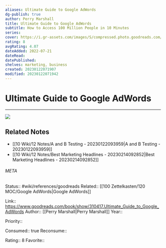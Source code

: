 ```yaml
---
aliases: Ultimate Guide to Google AdWords
dg-publish: true
author: Perry Marshall
title: Ultimate Guide to Google AdWords
subtitle: How to Access 100 Million People in 10 Minutes
series: 
cover: https://i.gr-assets.com/images/S/compressed.photo.goodreads.com/books/1436630965l/310417._SX318_.jpg
rating: 8
avgRating: 4.07
dateAdded: 2022-07-21
dateRead: 
datePublished: 
shelves: marketing, business
created: 20230122071907
modified: 20230122071942
---
```

# Ultimate Guide to Google AdWords
---
![](https://i.gr-assets.com/images/S/compressed.photo.goodreads.com/books/1436630965l/310417._SX318_.jpg)

## Related Notes
- [[10 Wiki/12 Notes/A and B Testing - 20230122093959\|A and B Testing - 20230122093959]]
- [[10 Wiki/12 Notes/Best Marketing Headlines - 20230214092852\|Best Marketing Headlines - 20230214092852]]




###### META
Status:: #wiki/references/goodreads
Related:: [[100 Zettelkasten/120 MOC/Google AdWords\|Google AdWords]]

Link:: https://www.goodreads.com/book/show/310417.Ultimate_Guide_to_Google_AdWords
Author:: [[Perry Marshall\|Perry Marshall]]
Year:: 

Priority:: 

Consumed:: true
Reconsume:: 

Rating:: 8
Favorite:: 
